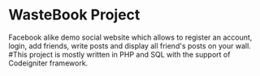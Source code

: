 # WasteBook Project 
Facebook alike demo social website which allows to register an account, login, add friends, write posts and display all friend's posts on your wall.
#This project is mostly written in PHP and SQL with the support of Codeigniter framework.
